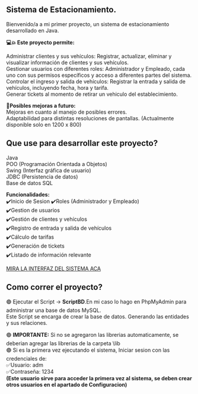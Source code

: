 ## Sistema de Estacionamiento.

Bienvenido/a a mi primer proyecto, un sistema de estacionamiento desarrollado en Java.

**💻💥 Este proyecto permite:** 
  
Administrar clientes y sus vehículos: Registrar, actualizar, eliminar y visualizar información de clientes y sus vehículos.  
Gestionar usuarios con diferentes roles: Administrador y Empleado, cada uno con sus permisos específicos y acceso a diferentes partes del sistema.  
Controlar el ingreso y salida de vehículos: Registrar la entrada y salida de vehículos, incluyendo fecha, hora y tarifa.   
Generar tickets al momento de retirar un vehiculo del establecimiento. 

**🔨Posibles mejoras a futuro:**  
Mejoras en cuanto al manejo de posibles errores.  
Adaptabilidad para distintas resoluciones de pantallas. (Actualmente disponible solo en 1200 x 800)  

## Que use para desarrollar este proyecto? 

Java  
POO (Programación Orientada a Objetos)  
Swing (Interfaz gráfica de usuario)  
JDBC (Persistencia de datos)  
Base de datos SQL  


**Funcionalidades:**  
✔️Inicio de Sesion 
✔️Roles (Administrador y Empleado)  
✔️Gestion de usuarios   
✔️Gestión de clientes y vehículos  
✔️Registro de entrada y salida de vehículos  
✔️Cálculo de tarifas  
✔️Generación de tickets  
✔️Listado de información relevante  

[MIRA LA INTERFAZ DEL SISTEMA ACA](https://github.com/Giancardonee/SistemaEstacionamiento/tree/main/Vistas%20del%20sistema)
## Como correr el proyecto? 
🟣 Ejecutar el Script -> **ScriptBD**.En mi caso lo hago en PhpMyAdmin para administrar una base de datos MySQL.  
Este Script se encarga de crear la base de datos. Generando las entidades y sus relaciones. 

🟣 **IMPORTANTE:** Si no se agregaron las librerias automaticamente, se deberian agregar las librerias de la carpeta \lib  
🟣 Si es la primera vez ejecutando el sistema, Iniciar sesion con las credenciales de:  
    ✅Usuario: adm  
    ✅Contraseña: 1234  
**(Este usuario sirve para acceder la primera vez al sistema, se deben crear otros usuarios en el apartado de Configuracion)**



